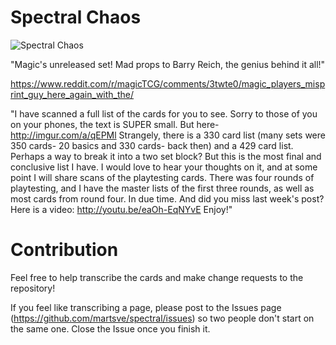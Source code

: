 # Spectral Chaos 

![Spectral Chaos](https://raw.githubusercontent.com/martsve/Spectral/master/youtube%20art/logo.png)

"Magic's unreleased set! Mad props to Barry Reich, the genius behind it all!"

https://www.reddit.com/r/magicTCG/comments/3twte0/magic_players_misprint_guy_here_again_with_the/

"I have scanned a full list of the cards for you to see. Sorry to those of you on your phones, the text is SUPER small. But here- http://imgur.com/a/qEPMl   Strangely, there is a 330 card list (many sets were 350 cards- 20 basics and 330 cards- back then) and a 429 card list. Perhaps a way to break it into a two set block? But this is the most final and conclusive list I have. I would love to hear your thoughts on it, and at some point I will share scans of the playtesting cards. There was four rounds of playtesting, and I have the master lists of the first three rounds, as well as most cards from round four. In due time. And did you miss last week's post? Here is a video: http://youtu.be/eaOh-EqNYvE Enjoy!"

# Contribution

Feel free to help transcribe the cards and make change requests to the repository!

If you feel like transcribing a page, please post to the Issues page (https://github.com/martsve/spectral/issues) so two people don't start on the same one. Close the Issue once you finish it.